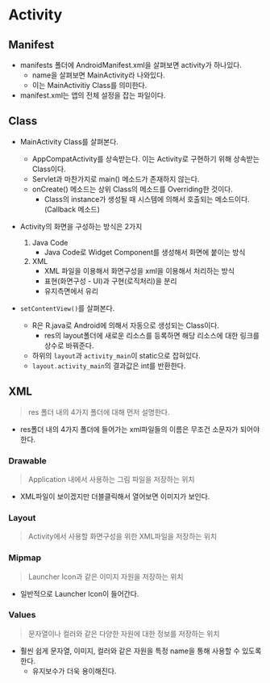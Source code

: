 # Activity

## Manifest

* manifests 폴더에 AndroidManifest.xml을 살펴보면 activity가 하나있다.
  * name을 살펴보면 MainActivity라 나와있다.
  * 이는 MainActivitiy Class를 의미한다.
* manifest.xml는 앱의 전체 설정을 잡는 파일이다.

## Class

* MainActivity Class를 살펴본다.
  * AppCompatActivity를 상속받는다. 이는 Activity로 구현하기 위해 상속받는 Class이다.
  * Servlet과 마찬가지로 main() 메소드가 존재하지 않는다.
  * onCreate() 메소드는 상위 Class의 메소드를 Overriding한 것이다.
    * Class의 instance가 생성될 때 시스템에 의해서 호출되는 메소드이다. (Callback 메소드)

* Activity의 화면을 구성하는 방식은 2가지
  1. Java Code
     * Java Code로 Widget Component를 생성해서 화면에 붙이는 방식
  2. XML
     * XML 파일을 이용해서 화면구성을 xml을 이용해서 처리하는 방식
     * 표현(화면구성 - UI)과 구현(로직처리)을 분리
     * 유지측면에서 유리
* `setContentView()`를 살펴본다.
  * R은 R.java로 Android에 의해서 자동으로 생성되는 Class이다.
    * res의 layout폴더에 새로운 리소스를 등록하면 해당 리소스에 대한 링크를 상수로 바꿔준다.
  * 하위의 `layout`과 `activity_main`이 static으로 잡혀있다.
  * `layout.activity_main`의 결과값은 int를 반환한다.

## XML

> res 폴더 내의 4가지 폴더에 대해 먼저 설명한다.

* res폴더 내의 4가지 폴더에 들어가는 xml파일들의 이름은 무조건 소문자가 되어야 한다.

### Drawable

> Application 내에서 사용하는 그림 파일을 저장하는 위치

* XML파일이 보이겠지만 더블클릭해서 열어보면 이미지가 보인다.

### Layout

> Activity에서 사용할 화면구성을 위한 XML파일을 저장하는 위치

### Mipmap

> Launcher Icon과 같은 이미지 자원을 저장하는 위치

* 일반적으로 Launcher Icon이 들어간다.

### Values

> 문자열이나 컬러와 같은 다양한 자원에 대한 정보를 저장하는 위치

* 훨씬 쉽게 문자열, 이미지, 컬러와 같은 자원을 특정 name을 통해 사용할 수 있도록 한다.
  * 유지보수가 더욱 용이해진다.